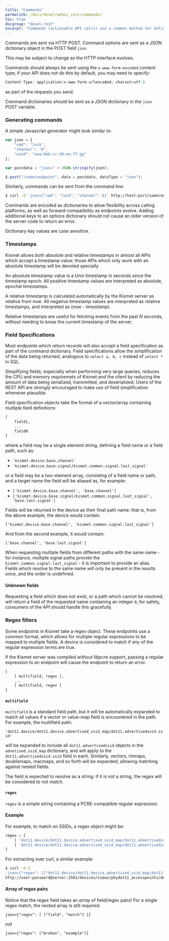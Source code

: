 ```yaml
---
title: "Commands"
permalink: /docs/devel/webui_rest/commands/
toc: true
docgroup: "devel-rest"
excerpt: "Commands (actionable API calls) use a common method for defining arguments and options."
---
```


Commands are sent via HTTP POST.  Command options are sent as a JSON dictionary object in the POST field `json`

This may be subject to change as the HTTP interface evolves.

Commands should always be sent using the `x-www-form-encoded` content type; if your API does not do this by default, you may need to specify:

```javascript
Content-Type: application/x-www-form-urlencoded; charset=utf-8
```

as part of the requests you send.

Command dictionaries should be sent as a JSON dictionary in the `json` POST variable.

### Generating commands

A simple Javascript generator might look similar to:

```javascript
var json = {
    "cmd": "lock",
    "channel": "6",
    "uuid": "aaa:bbb:cc:dd:ee:ff:gg"
};

var postdata = "json=" + JSON.stringify(json);

$.post("/some/endpoint", data = postdata, dataType = "json");
```

Similarly, commands can be sent from the command line:
```bash
$ curl -d 'json={"cmd": "lock", "channel": 6}' http://host:port/some/endpoint
```

Commands are encoded as dictionaries to allow flexibility across calling platforms, as well as forward-compatibility as endpoints evolve.  Adding additional keys to an options dictionary should not cause an older version of the server code to return an error.

Dictionary key values are case sensitive.

### Timestamps

Kismet allows both absolute and relative timestamps in almost all APIs which accept a timestamp value; those APIs which only work with an absolute timestamp will be denoted specially.

An absolute timestamp value is a Unix timestamp in seconds since the timestamp epoch.  All positive timestamp values are interpreted as absolute, epochal timestamps.

A relative timestamp is calculated automatically by the Kismet server as relative from *now*.  All negative timestamp values are interpreted as relative timestamps, and interpreted as (*now* - *timestamp*).

Relative timestamps are useful for fetching events from the past *N* seconds, without needing to know the current timestamp of the server.

### Field Specifications

Most endpoints which return records will also accept a field specification as part of the command dictionary.  Field specifications allow the simplification of the data being returned, analogous to `select a, b, c` instead of `select *` in SQL.

Simplifying fields, especially when performing very large queries, reduces the CPU and memory requiremets of Kismet *and* the client by reducing the amount of data being serialized, transmitted, and deserialized.  Users of the REST API are *strongly* encouraged to make use of field simplification whenever plausible.

Field specification objects take the format of a vector/array containing multiple field definitions:

```python
[
    field1,
    ...
    fieldN
]
```

where a field may be a single element string, defining a field name or a field path, such as:

* `'kismet.device.base.channel'`
* `'kismet.device.base.signal/kismet.common.signal.last_signal'`

*or* a field may be a two-element array, consisting of a field name or path, and a target name the field will be aliased as, for example:

* `['kismet.device.base.channel', 'base.channel']`
* `['kismet.device.base.signal/kismet.common.signal.last_signal', 'base.last.signal']`

Fields will be returned in the device as their final path name:  that is, from the above example, the device would contain:

`['kismet.device.base.channel', 'kismet.common.signal.last_signal']`

And from the second example, it would contain:

`['base.channel', 'base.last.signal']`

When requesting multiple fields from different paths with the same name - for instance, multiple signal paths provide the `kismet.common.signal.last_signal` - it is important to provide an alias.  Fields which resolve to the same name will only be present in the results once, and the order is undefined.

#### Unknown fields

Requesting a field which does not exist, or a path which cannot be resolved, will return a field of the requested name containing an integer `0`; for safety, consumers of the API should handle this gracefully.

### Regex filters

Some endpoints in Kismet take a regex object.  These endpoints use a common format, which allows for multiple regular expressions to be mapped to multiple fields.  A device is considered to match if *any* of the regular expression terms are true.

If the Kismet server was compiled *without* libpcre support, passing a regular expression to an endpoint will cause the endpoint to return an error.

```python
[
    [ multifield, regex ],
    ...
    [ multifield, regex ]
]
```

#### `multifield`

`multifield` is a standard field path, but it will be automatically expanded to match all values if a vector or value-map field is encountered in the path.  For example, the multifield path:

`'dot11.device/dot11.device.advertised_ssid_map/dot11.advertisedssid.ssid'`

will be expanded to include all `dot11.advertisedssid` objects in the `advetised_ssid_map` dictionary, and will apply to the `dot11.advertisedssid.ssid` field in each.  Similarly, vectors, intmaps, doublemaps, macmaps, and so forth will be expanded, allowing matching against nested fields.

The field is expected to resolve as a string:  if it is not a string, the regex will be considered to not match.

#### `regex`

`regex` is a simple string containing a PCRE-compatible regular expression.

#### Example

For example, to match on SSIDs, a regex object might be:

```python
regex = [
    [ 'dot11.device/dot11.device.advertised_ssid_map/dot11.advertisedssid.ssid', '^SomePrefix.*' ],
    [ 'dot11.device/dot11.device.advertised_ssid_map/dot11.advertisedssid.ssid', '^Linksys$' ]
]
```

For extracting over curl, a similar example:

```bash
$ curl -d \
'json={"regex": [["dot11.device/dot11.device.advertised_ssid_map/dot11.advertisedssid.ssid", "^Linksys$"]]}' \
http://user:password@server:2501/devices/views/phydot11_accesspoints/devices.json
```

#### Array of regex pairs

Notice that the regex field takes an *array* of field/regex pairs!  For a single regex match, the nested array is still required:

```
json={"regex": [ ["field", "match"] ]}
```

*not*

```
json={"regex": ["broken", "example"]}
```



